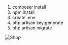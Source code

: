 1. composer install
2. npm install
3. create .env
4. php artisan key:generate
5. php artisan migrate

![Shop](https://user-images.githubusercontent.com/45584502/192156057-3d12acfd-2a3c-47cc-99c4-d7e59dd1b959.png)
